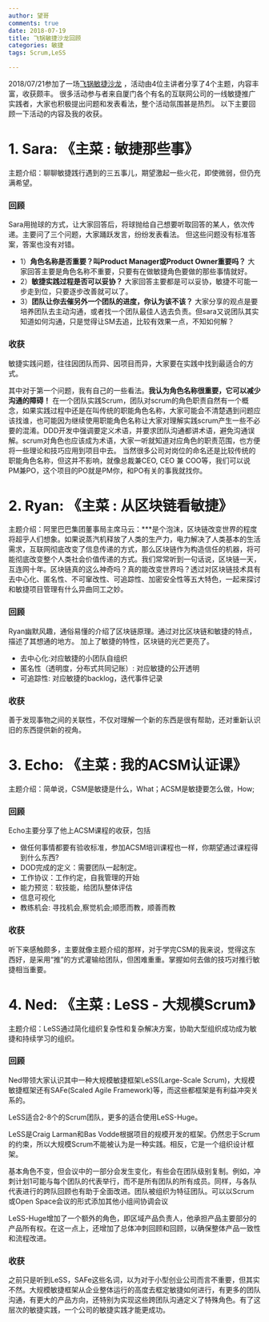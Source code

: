 ```yaml
---
author: 望哥
comments: true
date: 2018-07-19
title: 飞锅敏捷沙龙回顾
categories: 敏捷
tags: Scrum,LeSS

---
```




2018/07/21参加了一场[飞锅敏捷沙龙](http://www.hdb.com/party/snii2.html) ，活动由4位主讲者分享了4个主题，内容丰富，收获颇丰。
很多活动参与者来自厦门各个有名的互联网公司的一线敏捷推广实践者，大家也积极提出问题和发表看法，整个活动氛围甚是热烈。
以下主要回顾一下活动的内容及我的收获。

# 1. Sara: 《主菜 : 敏捷那些事》
主题介绍：聊聊敏捷践行遇到的三五事儿，期望激起一些火花，即使微弱，但仍充满希望。

### 回顾
Sara用抛球的方式，让大家回答后，将球抛给自己想要听取回答的某人，依次传递。主要问了三个问题，大家踊跃发言，纷纷发表看法。 但这些问题没有标准答案，答案也没有对错。



- 1）**角色名称是否重要？叫Product Manager或Product Owner重要吗？** 大家回答主要是角色名称不重要，只要有在做敏捷角色要做的那些事情就好。
- 2）**敏捷实践过程是否可以妥协？** 大家回答主要都是可以妥协，敏捷不可能一步走到位，只要逐步改善就可以了。
- 3）**团队让你去催另外一个团队的进度，你认为该不该？** 大家分享的观点是要培养团队去主动沟通，或者找一个团队最佳人选去负责。但sara又说团队其实知道如何沟通，只是觉得让SM去追，比较有效果一点，不知如何解？

### 收获

敏捷实践问题，往往因团队而异、因项目而异，大家要在实践中找到最适合的方式。

其中对于第一个问题，我有自己的一些看法。**我认为角色名称很重要，它可以减少沟通的障碍！** 在一个团队实践Scrum，团队对scrum的角色职责自然有一个概念，如果实践过程中还是在叫传统的职能角色名称，大家可能会不清楚遇到问题应该找谁，也可能因为继续使用职能角色名称让大家对理解实践scrum产生一些不必要的混淆。DDD开发中强调要定义术语，并要求团队沟通都讲术语，避免沟通误解。scrum对角色也应该成为术语，大家一听就知道对应角色的职责范围，也方便将一些理论和技巧应用到项目中去。 当然很多公司对岗位的命名还是比较传统的职能角色名称，但这并不影响，就像总裁兼CEO, CEO 兼 COO等，我们可以说PM兼PO，这个项目的PO就是PM你，和PO有关的事我就找你。


# 2. Ryan: 《主菜 : 从区块链看敏捷》

主题介绍：阿里巴巴集团董事局主席马云：***是个泡沫，区块链改变世界的程度将超乎人们想象。如果说蒸汽机释放了人类的生产力，电力解决了人类基本的生活需求，互联网彻底改变了信息传递的方式，那么区块链作为构造信任的机器，将可能彻底改变整个人类社会价值传递的方式。我们常常听到一句话说，区块链一天，互连网十年。区块链真的这么神奇吗？真的能改变世界吗？透过对区块链技术具有去中心化、匿名性、不可窜改性、可追踪性、加密安全性等五大特色，一起来探讨和敏捷项目管理有什么异曲同工之妙。

### 回顾
Ryan幽默风趣，通俗易懂的介绍了区块链原理。通过对比区块链和敏捷的特点，描述了其想通的地方。 加上了敏捷的特性，区块链的光芒更亮了。

- 去中心化:对应敏捷的小团队自组织
- 匿名性（透明度，分布式共同记账）: 对应敏捷的公开透明
- 可追踪性: 对应敏捷的backlog，迭代事件记录

### 收获
善于发现事物之间的关联性，不仅对理解一个新的东西是很有帮助，还对重新认识旧的东西提供新的视角。

# 3. Echo: 《主菜 : 我的ACSM认证课》

主题介绍：简单说，CSM是敏捷是什么，What；ACSM是敏捷要怎么做，How;

### 回顾

Echo主要分享了他上ACSM课程的收获，包括
- 做任何事情都要有验收标准，参加ACSM培训课程也一样，你期望通过课程得到什么东西?
- DOD完成的定义：需要团队一起制定。
- 工作协议：工作约定，自我管理的开始
- 能力预览：软技能，给团队整体评估
- 信息可视化
- 教练机会: 寻找机会,察觉机会;顺愿而教，顺善而教

### 收获
听下来感触颇多，主要就像主题介绍的那样，对于学完CSM的我来说，觉得这东西好，是采用“推”的方式灌输给团队，但困难重重。掌握如何去做的技巧对推行敏捷相当重要。

# 4. Ned: 《主菜 : LeSS - 大规模Scrum》

 主题介绍：LeSS通过简化组织复杂性和复杂解决方案，协助大型组织成功成为敏捷和持续学习的组织。

### 回顾

Ned带领大家认识其中一种大规模敏捷框架LeSS(Large-Scale Scrum)，大规模敏捷框架还有SAFe(Scaled Agile Framework)等，而这些都框架是有利益冲突关系的。

LeSS适合2-8个的Scrum团队，更多的适合使用LeSS-Huge。

LeSS是Craig Larman和Bas Vodde根据项目的规模开发的框架。仍然忠于Scrum的约束，所以大规模Scrum不能被认为是一种实践。相反，它是一个组织设计框架。

基本角色不变，但会议中的一部分会发生变化，有些会在团队级别复制。例如，冲刺计划1可能与每个团队的代表举行，而不是所有团队的所有成员。同样，与各队代表进行的跨队回顾也有助于全面改进。团队被组织为特征团队。可以以Scrum或Open Space会议的形式添加其他小组间协调会议

LeSS-Huge增加了一个额外的角色，即区域产品负责人，他承担产品主要部分的产品所有权。在这一点上，还增加了总体冲刺回顾和回顾，以确保整体产品一致性和流程改进。

### 收获
之前只是听到LeSS，SAFe这些名词，以为对于小型创业公司而言不重要，但其实不然。大规模敏捷框架从企业整体运行的高度去框定敏捷如何进行，有更多的团队沟通，有更大的产品方向，还特别为实现这些跨团队沟通定义了特殊角色。有了这层次的敏捷实践，一个公司的敏捷实践才能更成功。


